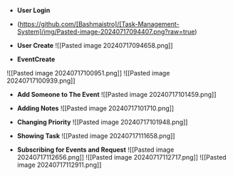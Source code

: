 - **User Login**
- (https://github.com/[Bashmaistro]/[Task-Management-System]/img/Pasted-image-20240717094407.png?raw=true)


- **User Create**
 ![[Pasted image 20240717094658.png]]

- **EventCreate**

![[Pasted image 20240717100951.png]]
![[Pasted image 20240717100939.png]]

- **Add Someone to The Event**
![[Pasted image 20240717101459.png]]

- **Adding Notes**
![[Pasted image 20240717101710.png]]

- **Changing Priority**
![[Pasted image 20240717101948.png]]

- **Showing Task**
![[Pasted image 20240717111658.png]]

- **Subscribing for Events and Request**
![[Pasted image 20240717112656.png]]
![[Pasted image 20240717112717.png]]
![[Pasted image 20240717112911.png]]
